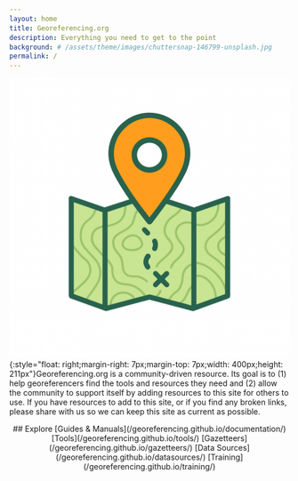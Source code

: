 ```yaml
---
layout: home
title: Georeferencing.org
description: Everything you need to get to the point
background: # /assets/theme/images/chuttersnap-146799-unsplash.jpg
permalink: /
---
```


![Georef_Logo_White.png](/assets/logos/Georef_Logo_White.png){:style="float: right;margin-right: 7px;margin-top: 7px;width: 400px;height: 211px"}Georeferencing.org is a community-driven resource. Its goal is to (1) help georeferencers find the tools and resources they need and (2) allow the community to support itself by adding resources to this site for others to use. If you have resources to add to this site, or if you find any broken links, please share with us so we can keep this site as current as possible.

<p style="text-align:center;">## Explore
[Guides & Manuals](/georeferencing.github.io/documentation/)
[Tools](/georeferencing.github.io/tools/)
[Gazetteers](/georeferencing.github.io/gazetteers/)
[Data Sources](/georeferencing.github.io/datasources/)
[Training](/georeferencing.github.io/training/)</p>
